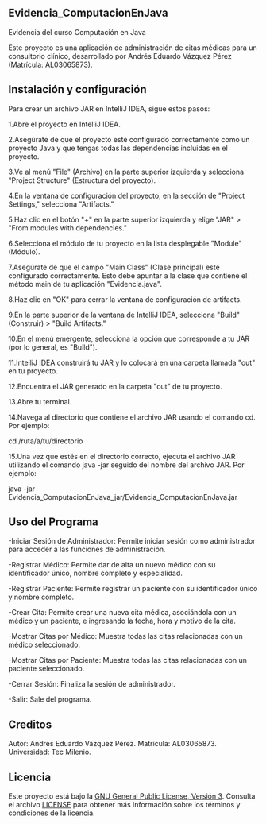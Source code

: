 ## Evidencia_ComputacionEnJava
Evidencia del curso Computación en Java

Este proyecto es una aplicación de administración de citas médicas para un consultorio clínico, desarrollado por Andrés Eduardo Vázquez Pérez (Matrícula: AL03065873).

## Instalación y configuración
Para crear un archivo JAR en IntelliJ IDEA, sigue estos pasos:

1.Abre el proyecto en IntelliJ IDEA.

2.Asegúrate de que el proyecto esté configurado correctamente como un proyecto Java y que tengas todas las dependencias incluidas en el proyecto.

3.Ve al menú "File" (Archivo) en la parte superior izquierda y selecciona "Project Structure" (Estructura del proyecto).

4.En la ventana de configuración del proyecto, en la sección de "Project Settings," selecciona "Artifacts."

5.Haz clic en el botón "+" en la parte superior izquierda y elige "JAR" > "From modules with dependencies."

6.Selecciona el módulo de tu proyecto en la lista desplegable "Module" (Módulo).

7.Asegúrate de que el campo "Main Class" (Clase principal) esté configurado correctamente. Esto debe apuntar a la clase que contiene el método main de tu aplicación "Evidencia.java".

8.Haz clic en "OK" para cerrar la ventana de configuración de artifacts.

9.En la parte superior de la ventana de IntelliJ IDEA, selecciona "Build" (Construir) > "Build Artifacts."

10.En el menú emergente, selecciona la opción que corresponde a tu JAR (por lo general, es "Build").

11.IntelliJ IDEA construirá tu JAR y lo colocará en una carpeta llamada "out" en tu proyecto.

12.Encuentra el JAR generado en la carpeta "out" de tu proyecto.

13.Abre tu terminal.

14.Navega al directorio que contiene el archivo JAR usando el comando cd. Por ejemplo:

cd /ruta/a/tu/directorio

15.Una vez que estés en el directorio correcto, ejecuta el archivo JAR utilizando el comando java -jar seguido del nombre del archivo JAR. Por ejemplo:

java -jar Evidencia_ComputacionEnJava_jar/Evidencia_ComputacionEnJava.jar

## Uso del Programa
-Iniciar Sesión de Administrador: Permite iniciar sesión como administrador para acceder a las funciones de administración.

-Registrar Médico: Permite dar de alta un nuevo médico con su identificador único, nombre completo y especialidad.

-Registrar Paciente: Permite registrar un paciente con su identificador único y nombre completo.

-Crear Cita: Permite crear una nueva cita médica, asociándola con un médico y un paciente, e ingresando la fecha, hora y motivo de la cita.

-Mostrar Citas por Médico: Muestra todas las citas relacionadas con un médico seleccionado.

-Mostrar Citas por Paciente: Muestra todas las citas relacionadas con un paciente seleccionado.

-Cerrar Sesión: Finaliza la sesión de administrador.

-Salir: Sale del programa.

## Creditos
Autor: Andrés Eduardo Vázquez Pérez.
Matricula: AL03065873.
Universidad: Tec Milenio.

## Licencia
Este proyecto está bajo la [GNU General Public License, Versión 3](LICENSE). Consulta el archivo [LICENSE](LICENSE) para obtener más información sobre los términos y condiciones de la licencia.


